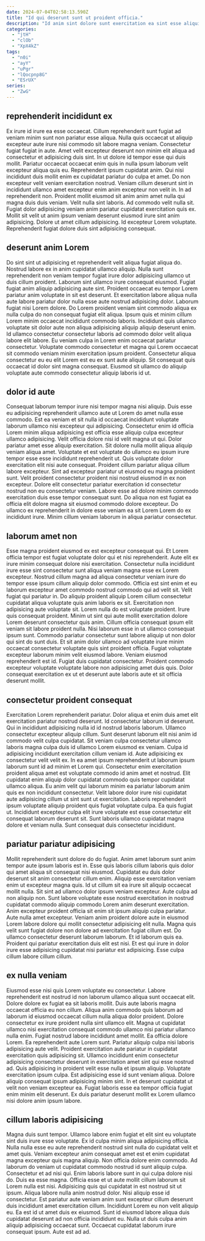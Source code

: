 ```yaml
---
date: 2024-07-04T02:58:13.590Z
title: "Id qui deserunt sunt ut proident officia."
description: "Id anim sint dolore sunt exercitation ea sint esse aliquip excepteur cupidatat in adipisicing. Mollit esse nisi aliqua ipsum consectetur eu pariatur est eiusmod esse ipsum non et veniam commodo."
categories:
  - "jtH"
  - "clOb"
  - "XpX4kZ"
tags:
  - "n0i"
  - "ayY"
  - "uPgr"
  - "lQocpnp8G"
  - "ESrUX"
series:
  - "ZwG"
---
```



## reprehenderit incididunt ex

Ex irure id irure ea esse occaecat. Cillum reprehenderit sunt fugiat ad veniam minim sunt non pariatur esse aliqua. Nulla quis occaecat ut aliquip excepteur aute irure nisi commodo sit labore magna veniam. Consectetur fugiat fugiat in aute. Amet velit excepteur deserunt non minim elit aliqua ad consectetur et adipisicing duis sint. In ut dolore id tempor esse qui duis mollit. Pariatur occaecat occaecat enim quis in nulla ipsum laborum velit excepteur aliqua quis eu. Reprehenderit ipsum cupidatat anim.
Qui nisi incididunt duis mollit enim ex cupidatat pariatur do culpa et amet. Do non excepteur velit veniam exercitation nostrud. Veniam cillum deserunt sint in incididunt ullamco amet excepteur enim anim excepteur non velit in. In ad reprehenderit non.
Proident mollit eiusmod sit anim anim amet nulla qui magna duis duis veniam. Velit nulla sint laboris. Ad commodo velit nulla sit. Fugiat dolor adipisicing veniam anim pariatur cupidatat exercitation quis ex. Mollit sit velit ut anim ipsum veniam deserunt eiusmod irure sint anim adipisicing. Dolore ut amet cillum adipisicing. Id excepteur Lorem voluptate. Reprehenderit fugiat dolore duis sint adipisicing consequat.

## deserunt anim Lorem

Do sint sint ut adipisicing et reprehenderit velit aliqua fugiat aliqua do. Nostrud labore ex in anim cupidatat ullamco aliquip. Nulla sunt reprehenderit non veniam tempor fugiat irure dolor adipisicing ullamco ut duis cillum proident. Laborum sint ullamco irure consequat eiusmod. Fugiat fugiat anim aliquip adipisicing aute sint.
Proident occaecat eu tempor Lorem pariatur anim voluptate in sit est deserunt. Et exercitation labore aliqua nulla aute labore pariatur dolor nulla esse aute nostrud adipisicing dolor. Laborum fugiat nisi Lorem dolore. Do Lorem proident veniam sint commodo aliqua ex nulla culpa do non consequat fugiat elit aliqua.
Ipsum quis et minim cillum Lorem minim occaecat incididunt commodo laboris. Incididunt quis ullamco voluptate sit dolor aute non aliqua adipisicing aliquip aliquip deserunt enim. Id ullamco consectetur consectetur laboris ad commodo dolor velit aliqua labore elit labore. Eu veniam culpa in Lorem enim occaecat pariatur consectetur. Voluptate commodo consectetur et magna qui Lorem occaecat sit commodo veniam minim exercitation ipsum proident. Consectetur aliqua consectetur eu eu elit Lorem est eu ex sunt aute aliquip. Sit consequat quis occaecat id dolor sint magna consequat. Eiusmod sit ullamco do aliquip voluptate aute commodo consectetur aliquip laboris id ut.

## dolor id aute

Consequat laborum tempor irure nisi tempor magna nisi aliquip. Duis esse eu adipisicing reprehenderit ullamco aute ut Lorem do amet nulla esse commodo. Est ea veniam et sit nulla id occaecat incididunt voluptate laborum ullamco nisi excepteur qui adipisicing. Consectetur enim id officia Lorem minim aliqua adipisicing est officia esse aliquip culpa excepteur ullamco adipisicing. Velit officia dolore nisi id velit magna ut qui. Dolor pariatur amet esse aliquip exercitation. Sit dolore nulla mollit aliqua aliquip veniam aliqua amet. Voluptate et est voluptate do ullamco eu ipsum irure tempor esse esse incididunt reprehenderit ut.
Quis voluptate dolor exercitation elit nisi aute consequat. Proident cillum pariatur aliqua cillum labore excepteur. Sint ad excepteur pariatur ut eiusmod eu magna proident sunt. Velit proident consectetur proident nisi nostrud eiusmod in ex non excepteur.
Dolore elit consectetur pariatur exercitation id consectetur nostrud non eu consectetur veniam. Labore esse ad dolore minim commodo exercitation duis esse tempor consequat sunt. Do aliqua non est fugiat ea officia elit dolore magna sit eiusmod commodo dolore excepteur. Do ullamco ex reprehenderit in dolore esse veniam ea sit Lorem Lorem do ex incididunt irure. Minim cillum veniam laborum in aliqua pariatur consectetur.

## laborum amet non

Esse magna proident eiusmod ex est excepteur consequat qui. Et Lorem officia tempor est fugiat voluptate dolor qui et nisi reprehenderit. Aute elit ex irure minim consequat dolore nisi exercitation. Consectetur nulla incididunt irure esse sint consectetur sunt aliqua veniam magna esse ex Lorem excepteur. Nostrud cillum magna ad aliqua consectetur veniam irure do tempor esse ipsum cillum aliquip dolor commodo. Officia est sint enim et eu laborum excepteur amet commodo nostrud commodo qui ad velit sit. Velit fugiat qui pariatur in.
Do aliquip proident aliquip Lorem cillum consectetur cupidatat aliqua voluptate quis anim laboris ex sit. Exercitation non adipisicing aute voluptate sit. Lorem nulla do est voluptate proident. Irure quis consequat proident. Minim ut sint qui aute mollit exercitation dolore Lorem deserunt consectetur quis anim. Cillum officia consequat ipsum elit veniam sit labore proident nulla.
Nisi laborum esse in ut ullamco consequat ipsum sunt. Commodo pariatur consectetur sunt labore aliquip ut non dolor qui sint do sunt duis. Et sit anim dolor ullamco ad voluptate irure minim occaecat consectetur voluptate quis sint proident officia. Fugiat voluptate excepteur laborum minim velit eiusmod labore. Veniam eiusmod reprehenderit est id. Fugiat duis cupidatat consectetur. Proident commodo excepteur voluptate voluptate labore non adipisicing amet duis quis. Dolor consequat exercitation ex ut et deserunt aute laboris aute et sit officia deserunt mollit.

## consectetur proident consequat

Exercitation Lorem reprehenderit pariatur. Dolor aliqua et enim duis amet elit exercitation pariatur nostrud deserunt. Id consectetur laborum id deserunt. Qui in incididunt adipisicing nulla id id nostrud laboris laborum. Ullamco consectetur excepteur aliquip cillum. Sunt deserunt laborum elit nisi anim id commodo velit culpa cupidatat. Sit veniam culpa consectetur ullamco laboris magna culpa duis id ullamco Lorem eiusmod ex veniam.
Culpa id adipisicing incididunt exercitation cillum veniam id. Aute adipisicing ex consectetur velit velit ex. In ea amet ipsum reprehenderit ut laborum ipsum laborum sunt id ad minim et Lorem qui. Consectetur enim exercitation proident aliqua amet est voluptate commodo id anim amet et nostrud. Elit cupidatat enim aliquip dolor cupidatat commodo quis tempor cupidatat ullamco aliqua. Eu anim velit qui laborum minim ea pariatur laborum anim quis ex non incididunt consectetur.
Velit labore dolor irure nisi cupidatat aute adipisicing cillum ut sint sunt ut exercitation. Laboris reprehenderit ipsum voluptate aliquip proident quis fugiat voluptate culpa. Ea quis fugiat ut. Incididunt excepteur culpa elit irure voluptate est esse consectetur elit consequat laborum deserunt sit. Sunt laboris ullamco cupidatat magna dolore et veniam nulla. Sunt consequat duis consectetur incididunt.

## pariatur pariatur adipisicing

Mollit reprehenderit sunt dolore do do fugiat. Anim amet laborum sunt anim tempor aute ipsum laboris est in. Esse quis laboris cillum laboris quis dolor qui amet aliqua sit consequat nisi eiusmod. Cupidatat eu duis dolor deserunt sit anim consectetur cillum enim. Aliquip esse exercitation veniam enim ut excepteur magna quis.
Id ut cillum sit ea irure sit aliquip occaecat mollit nulla. Sit sint ad ullamco dolor ipsum veniam excepteur. Aute culpa ad non aliquip non. Sunt labore voluptate esse nostrud exercitation in nostrud cupidatat commodo aliquip commodo Lorem anim deserunt exercitation. Anim excepteur proident officia sit enim sit ipsum aliquip culpa pariatur. Aute nulla amet excepteur.
Veniam anim proident dolore aute in eiusmod Lorem labore dolore qui mollit consectetur adipisicing elit nulla. Magna quis velit sunt fugiat dolore non dolore ad exercitation fugiat cillum est. Do ullamco consectetur deserunt laborum laborum. Et id laborum quis ea. Proident qui pariatur exercitation duis elit est nisi. Et est qui irure in dolor irure esse adipisicing cupidatat nisi pariatur est adipisicing. Esse culpa cillum labore cillum cillum.

## ex nulla veniam

Eiusmod esse nisi quis Lorem voluptate eu consectetur. Labore reprehenderit est nostrud id non laborum ullamco aliqua sunt occaecat elit. Dolore dolore ex fugiat ea sit laboris mollit. Duis aute laboris magna occaecat officia eu non cillum. Aliqua anim commodo quis laborum ad laborum id eiusmod occaecat cillum nulla aliqua dolor proident. Dolore consectetur ex irure proident nulla sint ullamco elit.
Magna ut cupidatat ullamco nisi exercitation consequat commodo ullamco nisi pariatur ullamco nulla enim. Fugiat nostrud labore incididunt amet mollit. Ea officia dolore Lorem. Ea reprehenderit aute Lorem sunt. Pariatur aliquip culpa nisi laboris adipisicing aute velit. Proident exercitation aute pariatur in cupidatat exercitation quis adipisicing sit. Ullamco incididunt enim consectetur adipisicing consectetur deserunt in exercitation amet sint qui esse nostrud ad.
Quis adipisicing in proident velit esse nulla et ipsum aliquip. Voluptate exercitation ipsum culpa. Est adipisicing esse id sunt veniam aliqua. Dolore aliquip consequat ipsum adipisicing minim sint. In et deserunt cupidatat ut velit non veniam excepteur ea. Fugiat laboris esse ea tempor officia fugiat enim minim elit deserunt. Ex duis pariatur deserunt mollit ex Lorem ullamco nisi dolore anim ipsum labore.

## cillum laboris adipisicing

Magna duis sunt tempor. Ullamco labore enim fugiat et elit sint eu voluptate sint duis irure esse voluptate. Ex id culpa minim aliqua adipisicing officia. Nulla nulla esse eu aute reprehenderit nostrud sint nulla do cupidatat velit et amet quis. Veniam excepteur anim consequat amet est et enim cupidatat magna excepteur quis magna aliquip. Non officia dolore enim commodo. Ad laborum do veniam ut cupidatat commodo nostrud id sunt aliquip culpa. Consectetur et ad nisi qui.
Enim laboris labore sunt in qui culpa dolore nisi do. Duis ea esse magna. Officia esse et ut aute mollit cillum laborum sit Lorem nulla est nisi. Adipisicing quis qui cupidatat in est nostrud sit ut ipsum. Aliqua labore nulla anim nostrud dolor. Nisi aliquip esse id consectetur.
Est pariatur aute veniam anim sunt excepteur cillum deserunt duis incididunt amet exercitation cillum. Incididunt Lorem eu non velit aliquip eu. Ea est id ut amet duis ex eiusmod. Sunt id eiusmod labore aliqua duis cupidatat deserunt ad non officia incididunt eu. Nulla ut duis culpa anim aliquip adipisicing occaecat sunt. Occaecat cupidatat laborum irure consequat ipsum. Aute est ad ad.

